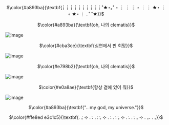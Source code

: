 <!-- skibidi -->
<p align="center">
$\color{#a893ba}{\textbf{┊         ┊       ┊   ┊    ┊        ┊
┊         ┊       ┊   ┊   ˚★⋆｡˚  ⋆
┊         ┊       ┊   ⋆
┊         ┊       ★⋆
┊ ◦
★⋆      ┊ .  ˚
           ˚★}}$
           
<p align="center">
$\color{#a893ba}{\textbf{oh, 나의 clematis}}$

![image](https://github.com/user-attachments/assets/040559b1-68d1-4e1b-8bf9-8dc3e01725e2)

<p align="center">
$\color{#cba3ce}{\textbf{심연에서 핀 희망}}$

![image](https://github.com/user-attachments/assets/16e79ed2-2c5e-472e-be4b-253a76e8b2d7)

<p align="center">
$\color{#e798b2}{\textbf{oh, 나의 clematis}}$

![image](https://github.com/user-attachments/assets/b04656e2-c384-4c51-9a05-2a3aefb77641)

<p align="center">
$\color{#e0a8ae}{\textbf{항상 곁에 있어 줘}}$

![image](https://github.com/user-attachments/assets/44194baf-bc8b-4289-9ff9-01cc30844a07)

<p align="center">
$\color{#a893ba}{\textbf{".. my god, my universe."}}$

<p align="center">
$\color{#ffe8ed e3c1c5}{\textbf{. ݁₊ ⊹ . ݁˖ . ݁. ݁₊ ⊹ . ݁˖ . ݁. ݁₊ ⊹ . ݁˖ . ݁. ₊ ⊹ . ₊˖ . ₊}}$



<!-- end -->
